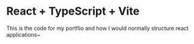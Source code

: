 # React + TypeScript + Vite

This is the code for my portflio and how I would normally structure react applications~
